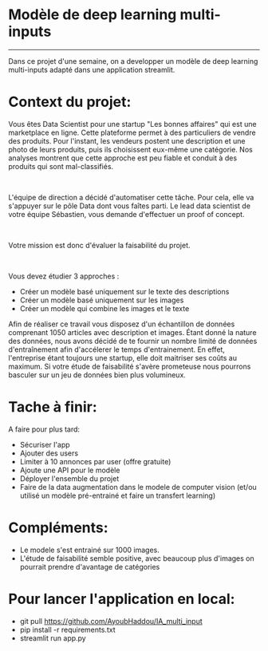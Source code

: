 # Modèle de deep learning multi-inputs

* * * * * * * *

Dans ce projet d'une semaine, on a developper un modèle de deep learning multi-inputs adapté dans une application streamlit.

# Context du projet: 

Vous êtes Data Scientist pour une startup "Les bonnes affaires" qui est une marketplace en ligne. Cette plateforme permet à des particuliers de vendre des produits. Pour l'instant, les vendeurs postent une description et une photo de leurs produits, puis ils choisissent eux-même une catégorie. Nos analyses montrent que cette approche est peu fiable et conduit à des produits qui sont mal-classifiés.

​

L'équipe de direction a décidé d'automatiser cette tâche. Pour cela, elle va s'appuyer sur le pôle Data dont vous faîtes parti. Le lead data scientist de votre équipe Sébastien, vous demande d'effectuer un proof of concept.

​

Votre mission est donc d'évaluer la faisabilité du projet.

​

Vous devez étudier 3 approches :

- Créer un modèle basé uniquement sur le texte des descriptions
- Créer un modèle basé uniquement sur les images
- Créer un modèle qui combine les images et le texte
​

Afin de réaliser ce travail vous disposez d'un échantillon de données comprenant 1050 articles avec description et images. Étant donné la nature des données, nous avons décidé de te fournir un nombre limité de données d'entraînement afin d'accélerer le temps d'entrainement. En effet, l'entreprise étant toujours une startup, elle doit maitriser ses coûts au maximum. Si votre étude de faisabilité s'avère prometeuse nous pourrons basculer sur un jeu de données bien plus volumineux.


# Tache à finir: 

A faire pour plus tard: 
- Sécuriser l'app 
- Ajouter des users 
- Limiter à 10 annonces par user (offre gratuite) 
- Ajoute une API pour le modèle 
- Déployer l'ensemble du projet
- Faire de la data augmentation dans le modele de computer vision (et/ou utilisé un modèle pré-entrainé et faire un transfert learning)


# Compléments: 
- Le modele s'est entrainé sur 1000 images. 
- L'étude de faisabilité semble positive, avec beaucoup plus d'images on pourrait prendre d'avantage de catégories


# Pour lancer l'application en local: 
- git pull https://github.com/AyoubHaddou/IA_multi_input
- pip install -r requirements.txt
- streamlit run app.py 

